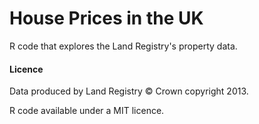 House Prices in the UK
============

R code that explores the Land Registry's property data.


#### Licence
Data produced by Land Registry © Crown copyright 2013.

R code available under a MIT licence.

